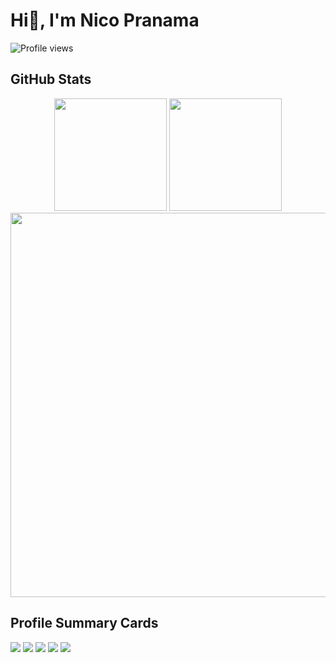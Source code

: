# Hi👋, I'm Nico Pranama
![Profile views](https://komarev.com/ghpvc/?username=nicopranama&label=Profile%20Views&color=0e75b6&style=flat)

## GitHub Stats
<div align="center">
  <img src="https://github-profile-summary-cards.vercel.app/api/cards/stats?username=nicopranama&theme=tokyonight" height="180em" />
  <img src="https://github-profile-summary-cards.vercel.app/api/cards/repos-per-language?username=nicopranama&theme=tokyonight" height="180em" />
</div>
<div align="center">
  <img src="https://streak-stats.demolab.com?user=nicopranama&theme=tokyonight" width="615" />
</div>

## Profile Summary Cards
![](http://github-profile-summary-cards.vercel.app/api/cards/profile-details?username=nicopranama&theme=tokyonight)
![](http://github-profile-summary-cards.vercel.app/api/cards/stats?username=nicopranama&theme=tokyonight)
![](http://github-profile-summary-cards.vercel.app/api/cards/repos-per-language?username=nicopranama&theme=tokyonight)
![](http://github-profile-summary-cards.vercel.app/api/cards/most-commit-language?username=nicopranama&theme=tokyonight)
![](http://github-profile-summary-cards.vercel.app/api/cards/productive-time?username=nicopranama&theme=tokyonight&utcOffset=7)
